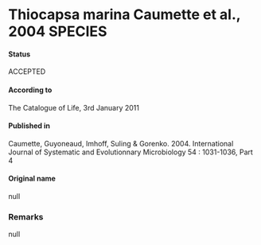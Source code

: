 # Thiocapsa marina Caumette et al., 2004 SPECIES

#### Status
ACCEPTED

#### According to
The Catalogue of Life, 3rd January 2011

#### Published in
Caumette, Guyoneaud, Imhoff, Suling & Gorenko. 2004. International Journal of Systematic and Evolutionnary Microbiology 54 : 1031-1036, Part 4

#### Original name
null

### Remarks
null